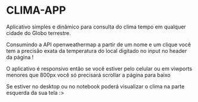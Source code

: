 # CLIMA-APP

Aplicativo simples e dinâmico para consulta do clima tempo em qualquer cidade do Globo terrestre.


Consumindo a API openweathermap a partir de um nome e um clique você tem a precisão exata da temperatura do local digitado no input no header da página !

O aplicativo é responsivo então se você estiver pelo celular ou em viwports menores que 800px você só precisará scrollar a página para baixo 

Se estiver no desktop ou no notebook poderá visualizar o clima na parte esquerda da sua tela :>

